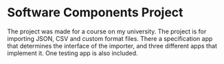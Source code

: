 # Software Components Project

The project was made for a course on my university. The project is for importing JSON, CSV and custom format files. There a specification app that determines the interface of the importer, and three different apps that implement it. One testing app is also included.
